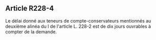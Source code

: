 Article R228-4
----
Le délai donné aux teneurs de compte-conservateurs mentionnés au deuxième alinéa
du I de l'article L. 228-2 est de dix jours ouvrables à compter de la demande.
